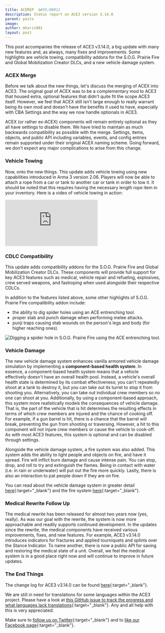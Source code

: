 ```yaml
---
title: ACEREP  &#35;00011
description: Status report on ACE3 version 3.14.0
parent: posts
image:
author: mharis001
layout: post
---
```


This post accompanies the release of ACE3 v3.14.0, a big update with many new features and, as always, many fixes and improvements. Some highlights are vehicle towing, compatibility addons for the S.O.G. Prairie Fire and Global Mobilization Creator DLCs, and a new vehicle damage system.

<!--more-->

### ACEX Merge

Before we talk about the new things, let's discuss the merging of ACEX into ACE3. The original goal of ACEX was to be a complementary mod to ACE3 that housed extra, optional features that didn't quite fit the scope ACE3 itself. However, we feel that ACEX still isn't large enough to really warrant being its own mod and doesn't have the benefits it used to have, especially with CBA Settings and the way we now handle optionals in ACE3.

ACEX (or rather ex-ACEX) components will remain entirely optional as they all have settings to disable them. We have tried to maintain as much backwards compatibility as possible with the merge. Settings, items, objects, and public API including variables, events, and config entries remain supported under their original ACEX naming scheme. Going forward, we don't expect any major complications to arise from this change.

### Vehicle Towing

Now, onto the new things. This update adds vehicle towing using new capabilities introduced in Arma 3 version 2.06. Players will now be able to attach a rope from a car or tank to another car or tank in order to tow it. It should be noted that this requires having the necessary length rope item in your inventory. Here is a video of vehicle towing in action:

<div class="videoWrapper"> <iframe src="https://www.youtube-nocookie.com/embed/0jwBLgIOD4c" frameborder="0" allowfullscreen=""></iframe> </div>

### CDLC Compatibility

This update adds compatibility addons for the S.O.G. Prairie Fire and Global Mobilization Creator DLCs. These components will provide full support for key ACE3 features such as medical, vehicle repair and refueling, explosives, crew served weapons, and fastroping when used alongside their respective CDLCs.

In addition to the features listed above, some other highlights of S.O.G. Prairie Fire compatibility addon include:

- the ability to dig spider holes using an ACE entrenching tool.
- proper stab and punch damage when performing melee attacks.
- punji traps causing stab wounds on the person's legs and body (for higher reaching ones).

<div class="row">
    <div class="small-12 columns">
        <img src="{{site.baseUrl}}/img/news/211014_compat_sog.jpg" alt="Digging a spider hole in S.O.G. Prairie Fire using the ACE entrenching tool."/>
    </div>
</div>

### Vehicle Damage

The new vehicle damage system enhances vanilla armored vehicle damage simulation by implementing a **component-based health system**. In essence, a component-based health system means that a vehicle effectively doesn't have an overall health pool. Instead, a vehicle's overall health state is determined by its combat effectiveness; you can't repeatedly shoot at a tank to destroy it, but you can take out its turret to stop it from shooting you. Alternatively, you can take out individual crew members so no one can shoot at you. Additionally, by using a component-based approach, this system more realistically models the consequences of vehicle damage. That is, the part of the vehicle that is hit determines the resulting effects in terms of which crew members are injured and the chance of cooking off. For example, if a gun barrel is hit, there is a chance that the barrel will break, preventing the gun from shooting or traversing. However, a hit to this component will not injure crew members or cause the vehicle to cook-off. As with most ACE3 features, this system is optional and can be disabled through settings.

Alongside the vehicle damage system, a fire system was also added. This system adds the ability to light people and objects on fire, and have it spread. Fire will inflict burn damage and cause intense pain. You can stop, drop, and roll to try and extinguish the flames. Being in contact with water (i.e. in rain or underwater) will put out the fire more quickly. Lastly, there is also an interaction to pat people down if they are on fire.

You can read about the vehicle damage system in greater detail [here](https://ace3mod.com/wiki/feature/vehicledamage.html){:target="_blank"} and the fire system [here](https://ace3mod.com/wiki/feature/fire.html){:target="_blank"}.

### Medical Rewrite Follow Up

The medical rewrite has been released for almost two years now (yes, really). As was our goal with the rewrite, the system is now more approachable and readily supports continued development. In the updates since the rewrite, the medical components have received various improvements, fixes, and new features. For example, ACE3 v3.14.0 introduces indicators for fractures and applied tourniquets and splints over the Stance Indicator. To name another, there is now a public API for saving and restoring the medical state of a unit. Overall, we feel the medical system is in a good place right now and will continue to improve in future updates.

### The End Things

The change log for ACE3 v3.14.0 can be found [here](https://github.com/acemod/ACE3/releases/v3.14.0){:target="_blank"}.

We are still in need for translations for some languages within the ACE3 project. Please have a look at [this GitHub issue to track the progress and what languages lack translations](https://github.com/acemod/ACE3/issues/367){:target="_blank"}. Any and all help with this is very appreciated.

Make sure to [follow us on Twitter](https://twitter.com/intent/follow?screen_name=ace3mod&tw_p=followbutton){:target="_blank"} and to [like our Facebook page](https://www.facebook.com/ACE3Mod/){:target="_blank"}.
